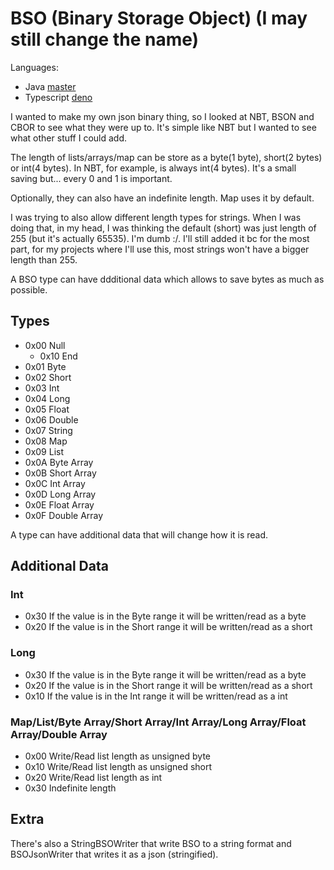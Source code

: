 # BSO (Binary Storage Object) (I may still change the name)

Languages:
  - Java [master](https://github.com/KalmeMarq/bso/tree/master)
  - Typescript [deno](https://github.com/KalmeMarq/bso/tree/deno)

I wanted to make my own json binary thing, so I looked at NBT, BSON and CBOR to see what they were up to. It's simple like NBT but I wanted to see what other stuff I could add.

The length of lists/arrays/map can be store as a byte(1 byte), short(2 bytes) or int(4 bytes). In NBT, for example, is always int(4 bytes). It's a small saving but... every 0 and 1 is important.

Optionally, they can also have an indefinite length. Map uses it by default.

I was trying to also allow different length types for strings. When I was doing that, in my head, I was thinking the default (short) was just length of 255 (but it's actually 65535). I'm dumb :/. I'll still added it bc for the most part, for my projects where I'll use this, most strings won't have a bigger length than 255.

A BSO type can have ddditional data which allows to save bytes as much as possible.

## Types

- 0x00 Null
  - 0x10 End
- 0x01 Byte
- 0x02 Short
- 0x03 Int
- 0x04 Long
- 0x05 Float
- 0x06 Double
- 0x07 String
- 0x08 Map
- 0x09 List
- 0x0A Byte Array
- 0x0B Short Array
- 0x0C Int Array
- 0x0D Long Array
- 0x0E Float Array
- 0x0F Double Array

A type can have additional data that will change how it is read.

## Additional Data

### Int
  
  - 0x30 If the value is in the Byte range it will be written/read as a byte
  - 0x20 If the value is in the Short range it will be written/read as a short

### Long

  - 0x30 If the value is in the Byte range it will be written/read as a byte
  - 0x20 If the value is in the Short range it will be written/read as a short
  - 0x10 If the value is in the Int range it will be written/read as a int
  
### Map/List/Byte Array/Short Array/Int Array/Long Array/Float Array/Double Array

  - 0x00 Write/Read list length as unsigned byte
  - 0x10 Write/Read list length as unsigned short
  - 0x20 Write/Read list length as int
  - 0x30 Indefinite length

## Extra

There's also a StringBSOWriter that write BSO to a string format and BSOJsonWriter that writes it as a json (stringified).
